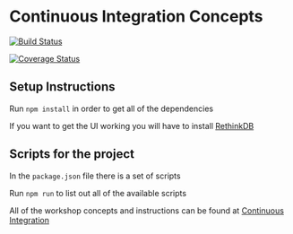 # Continuous Integration Concepts

[![Build Status](https://travis-ci.org/jbelmont/continuous-integration-with-jenkins-travis-and-circleci.svg?branch=master)](https://travis-ci.org/jbelmont/continuous-integration-with-jenkins-travis-and-circleci)

[![Coverage Status](https://coveralls.io/repos/github/jbelmont/continuous-integration-with-jenkins-travis-and-circleci/badge.svg?branch=master)](https://coveralls.io/github/jbelmont/continuous-integration-with-jenkins-travis-and-circleci?branch=master)

## Setup Instructions

Run `npm install` in order to get all of the dependencies

If you want to get the UI working you will have to install [RethinkDB](https://rethinkdb.com/docs/install/)

## Scripts for the project

In the `package.json` file there is a set of scripts

Run `npm run` to list out all of the available scripts

All of the workshop concepts and instructions can be found at [Continuous Integration](https://jbelmont.github.io/continuous-integration-with-jenkins-travis-and-circleci/)
